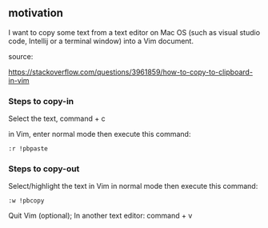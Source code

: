 
## motivation

I want to copy some text from a text editor on Mac OS (such as visual 
studio code, Intellij or a terminal window) into a Vim document.

source:

https://stackoverflow.com/questions/3961859/how-to-copy-to-clipboard-in-vim

### Steps to copy-in

Select the text, command + c

in Vim, enter normal mode then execute this command:

`:r !pbpaste`

### Steps to copy-out

Select/highlight the text in Vim in normal mode then 
execute this command:

`:w !pbcopy`

Quit Vim (optional); In another text editor: command + v


